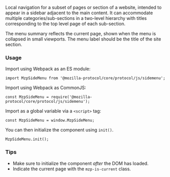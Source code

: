 Local navigation for a subset of pages or section of a website, intended to
appear in a sidebar adjacent to the main content. It can accommodate multiple
categories/sub-sections in a two-level hierarchy with titles corresponding to
the top level page of each sub-section.

The menu summary reflects the current page, shown when the menu is collapsed in
small viewports. The menu label should be the title of the site section.

### Usage

Import using Webpack as an ES module:

```
import MzpSideMenu from '@mozilla-protocol/core/protocol/js/sidemenu';
```

Import using Webpack as CommonJS:

```
const MzpSideMenu = require('@mozilla-protocol/core/protocol/js/sidemenu');
```

Import as a global variable via a `<script>` tag:

```
const MzpSideMenu = window.MzpSideMenu;
```

You can then initialize the component using `init()`.

```
MzpSideMenu.init();
```

### Tips

- Make sure to initialize the component *after* the DOM has loaded.
- Indicate the current page with the `mzp-is-current` class.
